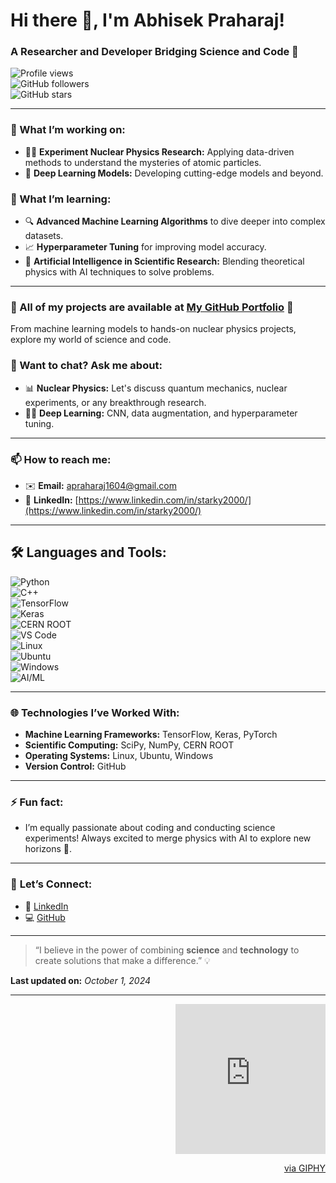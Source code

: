 # Hi there 👋, I'm Abhisek Praharaj!  
### A Researcher and Developer Bridging Science and Code 🚀

![Profile views](https://komarev.com/ghpvc/?username=abhisekpraharaj&color=brightgreen)  
![GitHub followers](https://img.shields.io/github/followers/abhisekpraharaj?label=Follow&style=social)  
![GitHub stars](https://img.shields.io/github/stars/abhisekpraharaj?style=social)  

---

### 🔭 What I’m working on:
- 🧑‍🔬 **Experiment Nuclear Physics Research:** Applying data-driven methods to understand the mysteries of atomic particles.
- 🤖 **Deep Learning Models:** Developing cutting-edge models and beyond.
  
### 🌱 What I’m learning:
- 🔍 **Advanced Machine Learning Algorithms** to dive deeper into complex datasets.
- 📈 **Hyperparameter Tuning** for improving model accuracy.
- 🧠 **Artificial Intelligence in Scientific Research:** Blending theoretical physics with AI techniques to solve problems.

---

### 🚀 All of my projects are available at [My GitHub Portfolio](https://github.com/abhisekpraharaj) 🚀  
From machine learning models to hands-on nuclear physics projects, explore my world of science and code.

### 💬 Want to chat? Ask me about:
- 📊 **Nuclear Physics:** Let's discuss quantum mechanics, nuclear experiments, or any breakthrough research.
- 🧑‍💻 **Deep Learning:** CNN, data augmentation, and hyperparameter tuning.

---

### 📫 How to reach me:
- ✉️ **Email:** apraharaj1604@gmail.com
- 💼 **LinkedIn:** [https://www.linkedin.com/in/starky2000/](https://www.linkedin.com/in/starky2000/)

---

## 🛠️ **Languages and Tools**:
![Python](https://img.shields.io/badge/-Python-05122A?style=flat&logo=python)  
![C++](https://img.shields.io/badge/-C++-05122A?style=flat&logo=cplusplus)  
![TensorFlow](https://img.shields.io/badge/-TensorFlow-05122A?style=flat&logo=tensorflow)  
![Keras](https://img.shields.io/badge/-Keras-05122A?style=flat&logo=keras)  
![CERN ROOT](https://img.shields.io/badge/-CERN%20ROOT-05122A?style=flat&logo=root)  
![VS Code](https://img.shields.io/badge/-VS%20Code-05122A?style=flat&logo=visual-studio-code)  
![Linux](https://img.shields.io/badge/-Linux-05122A?style=flat&logo=linux)  
![Ubuntu](https://img.shields.io/badge/-Ubuntu-05122A?style=flat&logo=ubuntu)  
![Windows](https://img.shields.io/badge/-Windows-05122A?style=flat&logo=windows)  
![AI/ML](https://img.shields.io/badge/-AI%2FML-05122A?style=flat&logo=ai)

---

### 🌐 **Technologies I’ve Worked With**:
- **Machine Learning Frameworks:** TensorFlow, Keras, PyTorch
- **Scientific Computing:** SciPy, NumPy, CERN ROOT
- **Operating Systems:** Linux, Ubuntu, Windows
- **Version Control:** GitHub

---

### ⚡ Fun fact:
- I’m equally passionate about coding and conducting science experiments! Always excited to merge physics with AI to explore new horizons 🌌.

---

### 🔗 **Let’s Connect**:
- 🔗 [LinkedIn](https://www.linkedin.com/in/starky2000/)  
- 💻 [GitHub](https://github.com/abhisekpraharaj)

---

> “I believe in the power of combining **science** and **technology** to create solutions that make a difference.” 💡

**Last updated on:** *October 1, 2024*

---

<div align="right">
    <iframe src="https://giphy.com/embed/QDjpIL6oNCVZ4qzGs7" width="240" height="240" style="margin-left:10px;" frameBorder="0" class="giphy-embed" allowFullScreen></iframe>
    <p><a href="https://giphy.com/gifs/pudgypenguins-work-computer-working-QDjpIL6oNCVZ4qzGs7">via GIPHY</a></p>
</div>
